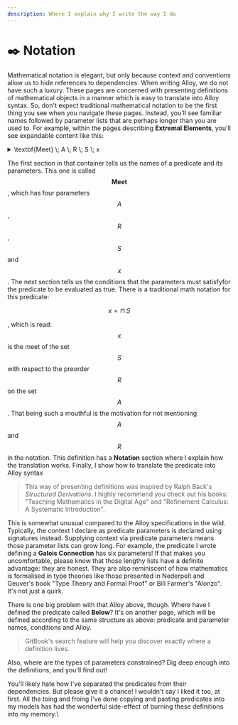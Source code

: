 ```yaml
---
description: Where I explain why I write the way I do
---
```


# ✒️ Notation

Mathematical notation is elegant, but only because context and conventions allow us to hide references to dependencies. When writing Alloy, we do not have such a luxury. These pages are concerned with presenting definitions of mathematical objects in a manner which is easy to translate into Alloy syntax. So, don't expect traditional mathematical notation to be the first thing you see when you navigate these pages. Instead, you'll see familiar names followed by parameter lists that are perhaps longer than you are used to. For example, within the pages describing **Extremal Elements**, you'll see expandable content like this:

<details>

<summary><span class="math">\textbf{Meet} \; A \; R \; S \; x</span></summary>

***

$$\textbf{Below} \;A \; R \; S \; x$$

$$\forall(y : \textbf{Below} \;A \; R \; S \; y : R.y.x)$$

***

**Notation.**

1. $$\textbf{Meet} \; S \; x$$ abbreviates $$\textbf{Meet} \; A \; R \; S \; x$$ when $$A$$ and $$R$$​ are clear from the context.
2. $$\textbf{Meet} \; S \; x$$ is abbreviated by $$x = \sqcap \; S$$

***

```
pred Meet(A: set univ, R: univ->univ, S: set univ, x: univ) {
  Below[A,R,S,x]
  all y: univ | Below[A,R,S,y] implies y->x in R
}
```

</details>

The first section in that container tells us the names of a predicate and its parameters.  This one is called $$\textbf{Meet}$$, which has four parameters $$A$$, $$R$$, $$S$$ and $$x$$. The next section tells us the conditions that the parameters must satisfyfor the predicate to be evaluated as true.  There is a traditional math notation for this predicate:

$$
x = \sqcap \; S
$$

, which is read: $$x$$ is the meet of the set $$S$$ with respect to the preorder $$R$$ on the set $$A$$. That being such a mouthful is the motivation for not mentioning $$A$$ and $$R$$ in the notation. This definition has a **Notation** section where I explain how the translation works. Finally, I show how to translate the predicate into Alloy syntax

> This way of presenting definitions was inspired by Ralph Back's _Structured Derivations_. I highly recommend you check out his books: "Teaching Mathematics in the Digital Age" and "Refinement Calculus: A Systematic Introduction".

This is somewhat unusual compared to the Alloy specifications in the wild. Typically, the context I declare as predicate parameters is declared using signatures instead. Supplying context via predicate parameters means those parameter lists can grow long. For example, the predicate I wrote defining a **Galois Connection** has six parameters! If that makes you uncomfortable, please know that those lengthy lists have a definite advantage: they are honest. They are also reminiscent of how mathematics is formalised in type theories like those presented in Nederpelt and Geuver's book "Type Theory and Formal Proof" or Bill Farmer's "Alonzo". It's not just a quirk.

There is one big problem with that Alloy above, though. Where have I defined the predicate called **Below**? It's on another page, which will be defined according to the same structure as above: predicate and parameter names, conditions and Alloy.

> GitBook's search feature will help you discover exactly where a definition lives.

Also, where are the types of parameters constrained?  Dig deep enough into the definitions, and you'll find out!

You'll likely hate how I've separated the predicates from their dependencies.  But please give it a chance!  I wouldn't say I liked it too, at first.  All the toing and froing I've done copying and pasting predicates into my models has had the wonderful side-effect of burning these definitions into my memory.\
